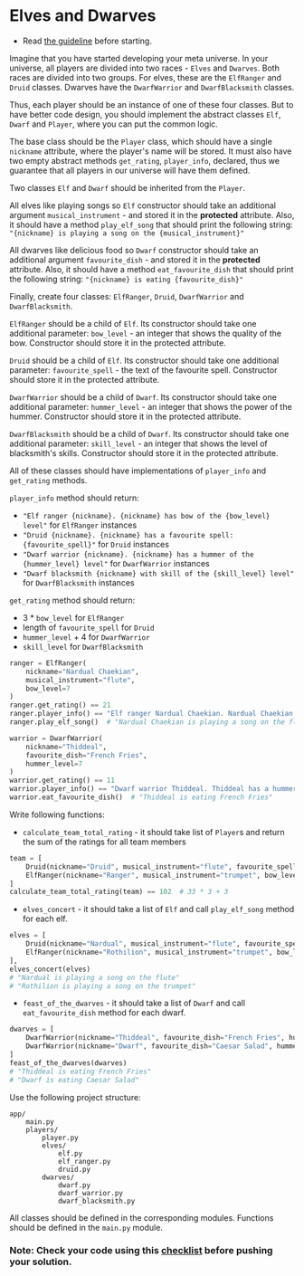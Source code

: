 # Elves and Dwarves

- Read [the guideline](https://github.com/mate-academy/py-task-guideline/blob/main/README.md) before starting.

Imagine that you have started developing your meta universe.
In your universe, all players are divided into two races - `Elves` and `Dwarves`. 
Both races are divided into two groups. For elves, these are the `ElfRanger` and `Druid` classes. 
Dwarves have the `DwarfWarrior` and `DwarfBlacksmith` classes.

Thus, each player should be an instance of one of these four classes.
But to have better code design, you should implement the abstract classes `Elf`, `Dwarf` and `Player`, 
where you can put the common logic.

The base class should be the `Player` class, 
which should have a single `nickname` attribute, where the player's name will be stored. 
It must also have two empty abstract methods `get_rating`, `player_info`, declared, 
thus we guarantee that all players in our universe will have them defined.

Two classes `Elf` and `Dwarf` should be inherited from the `Player`.

All elves like playing songs so
`Elf` constructor should take an additional argument `musical_instrument` -  and stored it in the **protected** attribute.
Also, it should have a method `play_elf_song` that should print the following string:
`"{nickname} is playing a song on the {musical_instrument}"`

All dwarves like delicious food so
`Dwarf` constructor should take an additional argument `favourite_dish` -  and stored it in the **protected** attribute.
Also, it should have a method `eat_favourite_dish` that should print the following string:
`"{nickname} is eating {favourite_dish}"`

Finally, create four classes: `ElfRanger`, `Druid`, `DwarfWarrior` and `DwarfBlacksmith`.

`ElfRanger` should be a child of `Elf`.
Its constructor should take one additional parameter: 
`bow_level` - an integer that shows the quality of the bow.
Constructor should store it in the protected attribute.

`Druid` should be a child of `Elf`.
Its constructor should take one additional parameter: 
`favourite_spell` - the text of the favourite spell.
Constructor should store it in the protected attribute.

`DwarfWarrior` should be a child of `Dwarf`.
Its constructor should take one additional parameter: 
`hummer_level` - an integer that shows the power of the hummer.
Constructor should store it in the protected attribute.

`DwarfBlacksmith` should be a child of `Dwarf`.
Its constructor should take one additional parameter: 
`skill_level` - an integer that shows the level of blacksmith's skills.
Constructor should store it in the protected attribute.

All of these classes should have implementations of `player_info` and 
`get_rating` methods.

`player_info` method should return:
* `"Elf ranger {nickname}. {nickname} has bow of the {bow_level} level"` for `ElfRanger` instances
* `"Druid {nickname}. {nickname} has a favourite spell: {favourite_spell}"` for `Druid` instances
* `"Dwarf warrior {nickname}. {nickname} has a hummer of the {hummer_level} level"` for `DwarfWarrior` instances
* `"Dwarf blacksmith {nickname} with skill of the {skill_level} level"` for `DwarfBlacksmith` instances


`get_rating` method should return:
* 3 * `bow_level` for `ElfRanger`
* length of `favourite_spell` for `Druid`
* `hummer_level` + 4 for `DwarfWarrior`
* `skill_level` for `DwarfBlacksmith`

```python
ranger = ElfRanger(
    nickname="Nardual Chaekian",
    musical_instrument="flute",
    bow_level=7
)
ranger.get_rating() == 21
ranger.player_info() == "Elf ranger Nardual Chaekian. Nardual Chaekian has bow of the 7 level"
ranger.play_elf_song()  # "Nardual Chaekian is playing a song on the flute" 
```

```python
warrior = DwarfWarrior(
    nickname="Thiddeal",
    favourite_dish="French Fries",
    hummer_level=7
)
warrior.get_rating() == 11
warrior.player_info() == "Dwarf warrior Thiddeal. Thiddeal has a hummer of the 7 level"
warrior.eat_favourite_dish()  # "Thiddeal is eating French Fries" 
```



Write following functions:
* `calculate_team_total_rating` - 
it should take list of `Player`s and return the sum of the ratings for all team members
```python
team = [
    Druid(nickname="Druid", musical_instrument="flute", favourite_spell="ABC"),
    ElfRanger(nickname="Ranger", musical_instrument="trumpet", bow_level=33),
]
calculate_team_total_rating(team) == 102  # 33 * 3 + 3
```
* `elves_concert` - it should take a list of `Elf` and call `play_elf_song` method for each elf.
```python
elves = [
    Druid(nickname="Nardual", musical_instrument="flute", favourite_spell="aaa"),
    ElfRanger(nickname="Rothilion", musical_instrument="trumpet", bow_level=33),
],
elves_concert(elves)
# "Nardual is playing a song on the flute"
# "Rothilion is playing a song on the trumpet"
```
* `feast_of_the_dwarves` - it should take a list of `Dwarf` and call `eat_favourite_dish` method for each dwarf.
```python
dwarves = [
    DwarfWarrior(nickname="Thiddeal", favourite_dish="French Fries", hummer_level=3),
    DwarfWarrior(nickname="Dwarf", favourite_dish="Caesar Salad", hummer_level=3),
]
feast_of_the_dwarves(dwarves)
# "Thiddeal is eating French Fries"
# "Dwarf is eating Caesar Salad"
```

Use the following project structure:
```
app/
    main.py
    players/
        player.py
        elves/
            elf.py
            elf_ranger.py
            druid.py
        dwarves/
            dwarf.py
            dwarf_warrior.py
            dwarf_blacksmith.py
```
All classes should be defined in the corresponding modules.
Functions should be defined in the `main.py` module.

### Note: Check your code using this [checklist](checklist.md) before pushing your solution.
